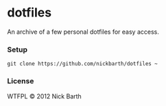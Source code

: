 # dotfiles

An archive of a few personal dotfiles for easy access.

### Setup

```terminal
git clone https://github.com/nickbarth/dotfiles ~
```

### License
WTFPL &copy; 2012 Nick Barth
